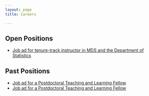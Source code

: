 ```yaml
---
layout: page
title: Careers

---
```


## Open Positions
* [Job ad for tenure-track instructor in MDS and the Department of Statistics](https://www.stat.ubc.ca/mds-instructor-1-position)

## Past Positions
* [Job ad for a Postdoctoral Teaching and Learning Fellow](https://github.com/UBC-MDS/UBC-MDS.github.io/blob/master/ads/StatTF2017.md)
* [Job ad for a Postdoctoral Teaching and Learning Fellow](https://github.com/UBC-MDS/mds-stats-teaching-fellow)
